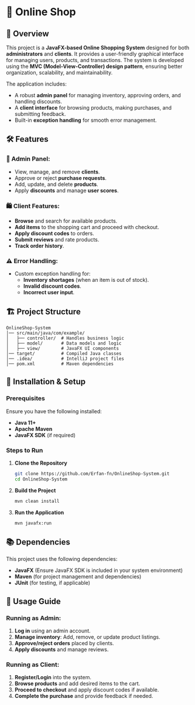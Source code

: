 # 🛒 Online Shop

## 📌 Overview
This project is a **JavaFX-based Online Shopping System** designed for both **administrators** and **clients**. It provides a user-friendly graphical interface for managing users, products, and transactions. The system is developed using the **MVC (Model-View-Controller) design pattern**, ensuring better organization, scalability, and maintainability.

The application includes:
- A robust **admin panel** for managing inventory, approving orders, and handling discounts.
- A **client interface** for browsing products, making purchases, and submitting feedback.
- Built-in **exception handling** for smooth error management.

## 🛠️ Features
### 🏢 Admin Panel:
- View, manage, and remove **clients**.
- Approve or reject **purchase requests**.
- Add, update, and delete **products**.
- Apply **discounts** and manage **user scores**.

### 🛍️ Client Features:
- **Browse** and search for available products.
- **Add items** to the shopping cart and proceed with checkout.
- **Apply discount codes** to orders.
- **Submit reviews** and rate products.
- **Track order history**.

### ⚠️ Error Handling:
- Custom exception handling for:
  - **Inventory shortages** (when an item is out of stock).
  - **Invalid discount codes**.
  - **Incorrect user input**.

## 🏗️ Project Structure
```
OnlineShop-System
│── src/main/java/com/example/
│   ├── controller/  # Handles business logic
│   ├── model/       # Data models and logic
│   ├── view/        # JavaFX UI components
│── target/          # Compiled Java classes
│── .idea/           # IntelliJ project files
│── pom.xml          # Maven dependencies
```

## 🚀 Installation & Setup
### Prerequisites
Ensure you have the following installed:
- **Java 11+**
- **Apache Maven**
- **JavaFX SDK** (if required)

### Steps to Run
1. **Clone the Repository**
   ```sh
   git clone https://github.com/Erfan-fn/OnlineShop-System.git
   cd OnlineShop-System
   ```
2. **Build the Project**
   ```sh
   mvn clean install
   ```
3. **Run the Application**
   ```sh
   mvn javafx:run
   ```

## 📚 Dependencies
This project uses the following dependencies:
- **JavaFX** (Ensure JavaFX SDK is included in your system environment)
- **Maven** (for project management and dependencies)
- **JUnit** (for testing, if applicable)

## 📘 Usage Guide
### Running as Admin:
1. **Log in** using an admin account.
2. **Manage inventory**: Add, remove, or update product listings.
3. **Approve/reject orders** placed by clients.
4. **Apply discounts** and manage reviews.

### Running as Client:
1. **Register/Login** into the system.
2. **Browse products** and add desired items to the cart.
3. **Proceed to checkout** and apply discount codes if available.
4. **Complete the purchase** and provide feedback if needed.


